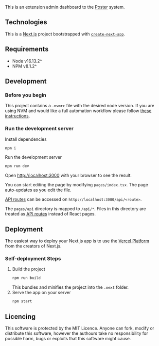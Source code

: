 This is an extension admin dashboard to the [Poster](https://joinposter.com/en) system.

## Technologies

This is a [Next.js](https://nextjs.org/) project bootstrapped with [`create-next-app`](https://github.com/vercel/next.js/tree/canary/packages/create-next-app).

## Requirements

- Node v16.13.2^
- NPM v8.1.2^

## Development

### Before you begin

This project contains a `.nvmrc` file with the desired node version. If you are using NVM and would like a full automation workflow please follow [these instructions](https://stackoverflow.com/questions/57110542/how-to-write-a-nvmrc-file-which-automatically-change-node-version).

### Run the development server

Install dependencies
```bash
npm i
```

Run the development server
```bash
npm run dev
```

Open [http://localhost:3000](http://localhost:3000) with your browser to see the result.

You can start editing the page by modifying `pages/index.tsx`. The page auto-updates as you edit the file.

[API routes](https://nextjs.org/docs/api-routes/introduction) can be accessed on `http://localhost:3000/api/<route>`.

The `pages/api` directory is mapped to `/api/*`. Files in this directory are treated as [API routes](https://nextjs.org/docs/api-routes/introduction) instead of React pages.

## Deployment

The easiest way to deploy your Next.js app is to use the [Vercel Platform](https://vercel.com/new?utm_medium=default-template&filter=next.js&utm_source=create-next-app&utm_campaign=create-next-app-readme) from the creators of Next.js.

### Self-deployment Steps

1. Build the project
   ```bash
   npm run build
   ```
   This bundles and minifies the project into the `.next` folder.
2. Serve the app on your server
   ```bash
   npm start
   ```

## Licencing

This software is protected by the MIT Licence. Anyone can fork, modify or distribute this software, however the authours take no responsibility for possible harm, bugs or exploits that this software might cause.